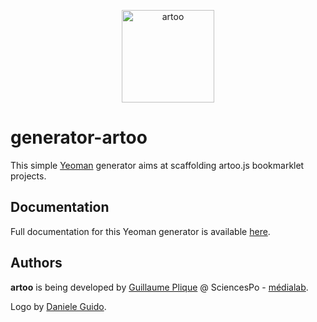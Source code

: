 <p align="center">
  <a href="http://medialab.github.io/artoo/yo/">
    <img alt="artoo" width="148" height="148" src="http://medialab.github.io/artoo/public/img/artoo-icon.svg" />
  </a>
</p>

# generator-artoo
This simple [Yeoman](http://yeoman.io/) generator aims at scaffolding artoo.js bookmarklet projects.

## Documentation
Full documentation for this Yeoman generator is available [here](http://medialab.github.io/artoo/yo/).

## Authors
**artoo** is being developed by [Guillaume Plique](https://github.com/Yomguithereal) @ SciencesPo - [médialab](http://www.medialab.sciences-po.fr/fr/).

Logo by [Daniele Guido](https://github.com/danieleguido).

